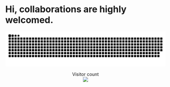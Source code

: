 # Hi, collaborations are highly welcomed.

<a href=#><img src="https://github.com/Markin-Wang/Markin-Wang/blob/output/github-contribution-grid-snake.svg"></a>
<p align="center"> 
  Visitor count<br>
  <img src="https://profile-counter.glitch.me/Markin-Wang/count.svg" />
</p>
